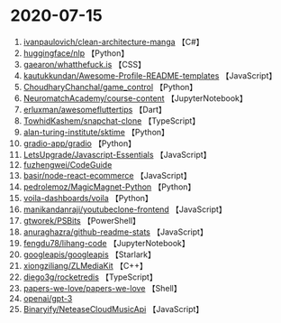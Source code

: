 # 2020-07-15

1. [ivanpaulovich/clean-architecture-manga](https://github.com/ivanpaulovich/clean-architecture-manga) 【C#】
2. [huggingface/nlp](https://github.com/huggingface/nlp) 【Python】
3. [gaearon/whatthefuck.is](https://github.com/gaearon/whatthefuck.is) 【CSS】
4. [kautukkundan/Awesome-Profile-README-templates](https://github.com/kautukkundan/Awesome-Profile-README-templates) 【JavaScript】
5. [ChoudharyChanchal/game_control](https://github.com/ChoudharyChanchal/game_control) 【Python】
6. [NeuromatchAcademy/course-content](https://github.com/NeuromatchAcademy/course-content) 【JupyterNotebook】
7. [erluxman/awesomefluttertips](https://github.com/erluxman/awesomefluttertips) 【Dart】
8. [TowhidKashem/snapchat-clone](https://github.com/TowhidKashem/snapchat-clone) 【TypeScript】
9. [alan-turing-institute/sktime](https://github.com/alan-turing-institute/sktime) 【Python】
10. [gradio-app/gradio](https://github.com/gradio-app/gradio) 【Python】
11. [LetsUpgrade/Javascript-Essentials](https://github.com/LetsUpgrade/Javascript-Essentials) 【JavaScript】
12. [fuzhengwei/CodeGuide](https://github.com/fuzhengwei/CodeGuide) 
13. [basir/node-react-ecommerce](https://github.com/basir/node-react-ecommerce) 【JavaScript】
14. [pedrolemoz/MagicMagnet-Python](https://github.com/pedrolemoz/MagicMagnet-Python) 【Python】
15. [voila-dashboards/voila](https://github.com/voila-dashboards/voila) 【Python】
16. [manikandanraji/youtubeclone-frontend](https://github.com/manikandanraji/youtubeclone-frontend) 【JavaScript】
17. [gtworek/PSBits](https://github.com/gtworek/PSBits) 【PowerShell】
18. [anuraghazra/github-readme-stats](https://github.com/anuraghazra/github-readme-stats) 【JavaScript】
19. [fengdu78/lihang-code](https://github.com/fengdu78/lihang-code) 【JupyterNotebook】
20. [googleapis/googleapis](https://github.com/googleapis/googleapis) 【Starlark】
21. [xiongziliang/ZLMediaKit](https://github.com/xiongziliang/ZLMediaKit) 【C++】
22. [diego3g/rocketredis](https://github.com/diego3g/rocketredis) 【TypeScript】
23. [papers-we-love/papers-we-love](https://github.com/papers-we-love/papers-we-love) 【Shell】
24. [openai/gpt-3](https://github.com/openai/gpt-3) 
25. [Binaryify/NeteaseCloudMusicApi](https://github.com/Binaryify/NeteaseCloudMusicApi) 【JavaScript】
